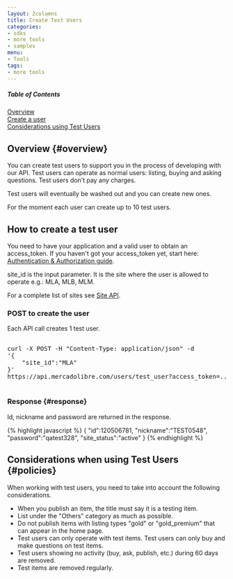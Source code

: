 ```yaml
---
layout: 2columns
title: Create Test Users
categories: 
- sdks
- more tools
- samples
menu: 
- Tools
tags: 
- more tools
---
```


<div class="contents">
  <h5>Table of Contents</h5>
  <dl>
    <dt><a href="javascript:void(0)" onClick="goToByScroll('overview')">Overview</a></dt>
    <dt><a href="javascript:void(0)" onClick="goToByScroll('create-user')">Create a user</a></dt>
    <dt><a href="javascript:void(0)" onClick="goToByScroll('Considerations')">Considerations using Test Users</a></dt>
  </dl>
</div>

## Overview {#overview}

You can create test users to support you in the process of developing with our API. Test users can operate as normal users: listing, buying and asking questions.
Test users don’t pay any charges.

Test users will eventually be washed out and you can create new ones.

For the moment each user can create up to 10 test users.

## How to create a test user 

You need to have your application and a valid user to obtain an access_token.
 If you haven't got your access_token yet, start here: [Authentication &amp; Authorization guide](/authentication-and-authorization).

site_id is the input parameter. It is the site where the user is allowed to operate e.g.: MLA, MLB, MLM.

For a complete list of sites see [Site API](https://api.mercadolibre.com/sites).

### POST to create the user
Each API call creates 1 test user.


<pre class="terminal">

curl -X POST -H "Content-Type: application/json" -d
'{
 	"site_id":"MLA"
}'
https://api.mercadolibre.com/users/test_user?access_token=...

</pre>

### Response {#response}
Id, nickname and password are returned in the response.

{% highlight javascript %}
{
	"id":120506781,
	"nickname":"TEST0548",
	"password":"qatest328",
	"site_status":"active"
}
{% endhighlight %}

## Considerations when using Test Users {#policies}

When working with test users, you need to take into account the following considerations.

<ul class="ch-list parameters">
	<li>When you publish an item, the title must say it is a testing item.</li>
	<li>List under the "Others" category as much as possible. </li>
	<li>Do not publish items with listing types "gold" or "gold_premium" that can appear in the home page.</li>
	<li>Test users can only operate with test items. Test users can only buy and make questions on test items.</li>
	<li>Test users showing no activity (buy, ask, publish, etc.) during 60 days are removed.</li>
	<li>Test items are removed regularly.</li>
</ul>

